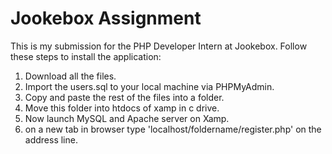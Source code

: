 # Jookebox Assignment
This is my submission for the PHP Developer Intern at Jookebox.
Follow these steps to install the application:
1. Download all the files.
2. Import the users.sql to your local machine via PHPMyAdmin.
3. Copy and paste the rest of the files into a folder.
4. Move this folder into htdocs of xamp in c drive.
5. Now launch MySQL and Apache server on Xamp.
6. on a new tab in browser type 'localhost/foldername/register.php' on the address line.
